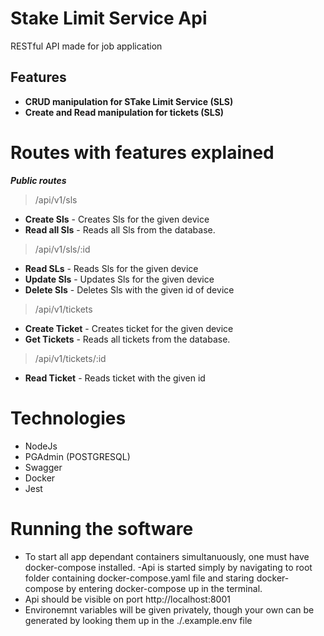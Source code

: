 # Stake Limit Service Api
RESTful API made for job application

## Features
- **CRUD manipulation for STake Limit Service (SLS)**
- **Create and Read manipulation for tickets (SLS)**

# Routes with features explained
***Public routes***
> /api/v1/sls
- **Create Sls** - Creates Sls for the given device
- **Read all Sls** - Reads all Sls from the database.

> /api/v1/sls/:id
- **Read SLs** - Reads Sls for the given device 
- **Update Sls** - Updates Sls for the given device
- **Delete Sls** - Deletes Sls with the given id of device
 
> /api/v1/tickets
- **Create Ticket** - Creates ticket for the given device
- **Get Tickets** - Reads all tickets from the database.

> /api/v1/tickets/:id
- **Read Ticket** - Reads ticket with the given id

# Technologies
- NodeJs
- PGAdmin (POSTGRESQL)
- Swagger
- Docker
- Jest

# Running the software
- To start all app dependant containers simultanuously, one must have docker-compose installed.
-Api is started simply by navigating to root folder containing docker-compose.yaml file and staring docker-compose by entering docker-compose up in the terminal.
- Api should be visible on port http://localhost:8001
- Environemnt variables will be given privately, though your own can be generated by looking them up in the ./.example.env file


